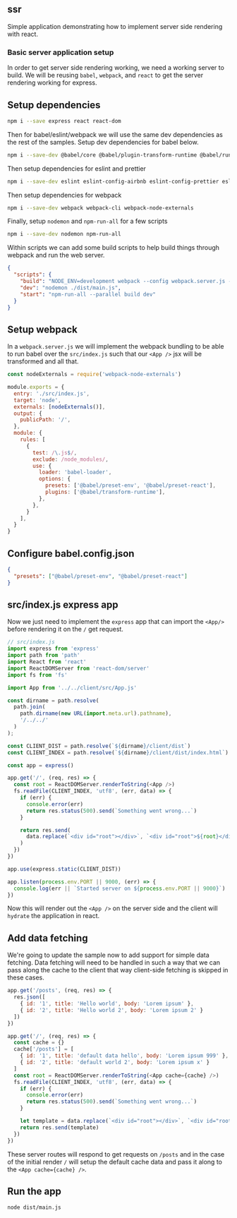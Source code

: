 ## ssr

Simple application demonstrating how to implement server side rendering with react.

### Basic server application setup

In order to get server side rendering working, we need a working server to build. We will be reusing `babel`, `webpack`, and `react` to get the server rendering working for express.

## Setup dependencies

```bash
npm i --save express react react-dom
```

Then for babel/eslint/webpack we will use the same dev dependencies as the rest of the samples. Setup dev dependencies for babel below.

```bash
npm i --save-dev @babel/core @babel/plugin-transform-runtime @babel/runtime @babel/preset-env @babel/preset-react @babel/eslint-parser babel-loader
```

Then setup dependencies for eslint and prettier

```bash
npm i --save-dev eslint eslint-config-airbnb eslint-config-prettier eslint-plugin-import eslint-plugin-jsx-a11y eslint-plugin-prettier eslint-plugin-react eslint-plugin-react-hooks prettier
```

Then setup dependencies for webpack

```bash
npm i --save-dev webpack webpack-cli webpack-node-externals
```

Finally, setup `nodemon` and `npm-run-all` for a few scripts

```bash
npm i --save-dev nodemon npm-run-all
```

Within scripts we can add some build scripts to help build things through webpack and run the web server.

```json
{
  "scripts": {
    "build": "NODE_ENV=development webpack --config webpack.server.js --mode=development -w",
    "dev": "nodemon ./dist/main.js",
    "start": "npm-run-all --parallel build dev"
  }
}
```

## Setup webpack

In a `webpack.server.js` we will implement the webpack bundling to be able to run babel over the `src/index.js` such that our `<App />` jsx will be transformed and all that.

```javascript
const nodeExternals = require('webpack-node-externals')

module.exports = {
  entry: './src/index.js',
  target: 'node',
  externals: [nodeExternals()],
  output: {
    publicPath: '/',
  },
  module: {
    rules: [
      {
        test: /\.js$/,
        exclude: /node_modules/,
        use: {
          loader: 'babel-loader',
          options: {
            presets: ['@babel/preset-env', '@babel/preset-react'],
            plugins: ['@babel/transform-runtime'],
          },
        },
      }
    ],
  }
}
```

## Configure babel.config.json

```json
{
  "presets": ["@babel/preset-env", "@babel/preset-react"]
}
```

## src/index.js express app

Now we just need to implement the `express` app that can import the `<App/>` before rendering it on the `/` get request.

```javascript
// src/index.js
import express from 'express'
import path from 'path'
import React from 'react'
import ReactDOMServer from 'react-dom/server'
import fs from 'fs'

import App from '../../client/src/App.js'

const dirname = path.resolve(
  path.join(
    path.dirname(new URL(import.meta.url).pathname),
    '/../../'
  )
);

const CLIENT_DIST = path.resolve(`${dirname}/client/dist`)
const CLIENT_INDEX = path.resolve(`${dirname}/client/dist/index.html`)

const app = express()

app.get('/', (req, res) => {
  const root = ReactDOMServer.renderToString(<App />)
  fs.readFile(CLIENT_INDEX, 'utf8', (err, data) => {
    if (err) {
      console.error(err)
      return res.status(500).send(`Something went wrong...`)
    }

    return res.send(
      data.replace(`<div id="root"></div>`, `<div id="root">${root}</div>`)
    )
  })
})

app.use(express.static(CLIENT_DIST))

app.listen(process.env.PORT || 9000, (err) => {
  console.log(err || `Started server on ${process.env.PORT || 9000}`)
})
```

Now this will render out the `<App />` on the server side and the client will `hydrate` the application in react.

## Add data fetching

We're going to update the sample now to add support for simple data fetching. Data fetching will need to be handled in such a way that we can pass along the cache to the client that way client-side fetching is skipped in these cases.

```javascript
app.get('/posts', (req, res) => {
  res.json([
    { id: '1', title: 'Hello world', body: 'Lorem ipsum' },
    { id: '2', title: 'Hello world 2', body: 'Lorem ipsum 2' }
  ])
})

app.get('/', (req, res) => {
  const cache = {}
  cache['/posts'] = [
    { id: '1', title: 'default data hello', body: 'Lorem ipsum 999' },
    { id: '2', title: 'default world 2', body: 'Lorem ipsum x' }
  ]
  const root = ReactDOMServer.renderToString(<App cache={cache} />)
  fs.readFile(CLIENT_INDEX, 'utf8', (err, data) => {
    if (err) {
      console.error(err)
      return res.status(500).send(`Something went wrong...`)
    }

    let template = data.replace(`<div id="root"></div>`, `<div id="root">${root}</div><script type="text/javascript">window.__INITIAL_STATE = ${JSON.stringify(cache)};</script>`)
    return res.send(template)
  })
})
```

These server routes will respond to get requests on `/posts` and in the case of the initial render `/` will setup the default cache data and pass it along to the `<App cache={cache} />`.

## Run the app

```bash
node dist/main.js
```
